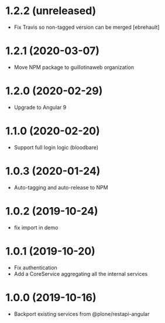 # 1.2.2 (unreleased)

- Fix Travis so non-tagged version can be merged [ebrehault]

# 1.2.1 (2020-03-07)

- Move NPM package to guillotinaweb organization

# 1.2.0 (2020-02-29)

- Upgrade to Angular 9

# 1.1.0 (2020-02-20)

- Support full login logic (bloodbare)

# 1.0.3 (2020-01-24)

- Auto-tagging and auto-release to NPM

# 1.0.2 (2019-10-24)

- fix import in demo

# 1.0.1 (2019-10-20)

- Fix authentication
- Add a CoreService aggregating all the internal services

# 1.0.0 (2019-10-16)

- Backport existing services from @plone/restapi-angular
